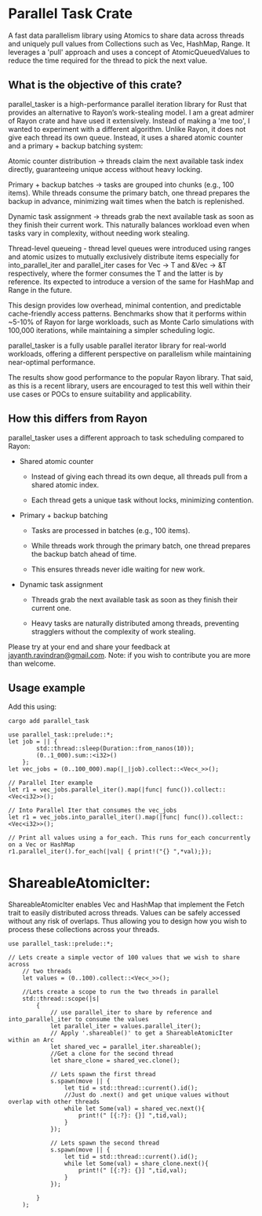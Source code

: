 # Parallel Task Crate
A fast data parallelism library using Atomics to share data across threads and uniquely pull values from Collections such as Vec, HashMap, Range. It leverages a 'pull' approach and uses a concept of AtomicQueuedValues to reduce the time required for the thread to pick the next value. 

## What is the objective of this crate?
parallel_tasker is a high-performance parallel iteration library for Rust that provides an alternative to Rayon’s work-stealing model. I am a great admirer of Rayon crate and have used it extensively. Instead of making a 'me too', I wanted to experiment with a different algorithm. Unlike Rayon, it does not give each thread its own queue. Instead, it uses a shared atomic counter and a primary + backup batching system:

Atomic counter distribution → threads claim the next available task index directly, guaranteeing unique access without heavy locking.

Primary + backup batches → tasks are grouped into chunks (e.g., 100 items). While threads consume the primary batch, one thread prepares the backup in advance, minimizing wait times when the batch is replenished.

Dynamic task assignment → threads grab the next available task as soon as they finish their current work. This naturally balances workload even when tasks vary in complexity, without needing work stealing.

Thread-level queueing - thread level queues were introduced using ranges and atomic usizes to mutually exclusively distribute items especially for into_parallel_iter and parallel_iter cases for Vec -> T and &Vec -> &T respectively, where the former consumes the T and the latter is by reference. Its expected to introduce a version of the same for HashMap and Range in the future.

This design provides low overhead, minimal contention, and predictable cache-friendly access patterns. Benchmarks show that it performs within ~5-10% of Rayon for large workloads, such as Monte Carlo simulations with 100,000 iterations, while maintaining a simpler scheduling logic.

parallel_tasker is a fully usable parallel iterator library for real-world workloads, offering a different perspective on parallelism while maintaining near-optimal performance.

The results show good performance to the popular Rayon library. That said, as this is a recent library, users are encouraged to test this well within their use cases or POCs to ensure suitability and applicability. 

## How this differs from Rayon
parallel_tasker uses a different approach to task scheduling compared to Rayon:

* Shared atomic counter

    * Instead of giving each thread its own deque, all threads pull from a shared atomic index.

    * Each thread gets a unique task without locks, minimizing contention.

* Primary + backup batching

    * Tasks are processed in batches (e.g., 100 items).

    * While threads work through the primary batch, one thread prepares the backup batch ahead of time.

    * This ensures threads never idle waiting for new work.

* Dynamic task assignment

    * Threads grab the next available task as soon as they finish their current one.

    * Heavy tasks are naturally distributed among threads, preventing stragglers without the complexity of work stealing.

Please try at your end and share your feedback at jayanth.ravindran@gmail.com.
Note: if you wish to contribute you are more than welcome.

## Usage example

Add this using:
```
cargo add parallel_task
```

```
use parallel_task::prelude::*;
let job = || {              
        std::thread::sleep(Duration::from_nanos(10)); 
        (0..1_000).sum::<i32>()
    };
let vec_jobs = (0..100_000).map(|_|job).collect::<Vec<_>>(); 

// Parallel Iter example
let r1 = vec_jobs.parallel_iter().map(|func| func()).collect::<Vec<i32>>();

// Into Parallel Iter that consumes the vec_jobs
let r1 = vec_jobs.into_parallel_iter().map(|func| func()).collect::<Vec<i32>>();

// Print all values using a for_each. This runs for_each concurrently on a Vec or HashMap
r1.parallel_iter().for_each(|val| { print!("{} ",*val);});
```

# ShareableAtomicIter:
ShareableAtomicIter enables Vec and HashMap that implement the Fetch trait to easily distributed across threads. Values can be safely accessed without any risk of overlaps. Thus allowing you to design how you wish to process these collections across your threads.
```
use parallel_task::prelude::*;

// Lets create a simple vector of 100 values that we wish to share across 
    // two threads
    let values = (0..100).collect::<Vec<_>>();

    //Lets create a scope to run the two threads in parallel
    std::thread::scope(|s| 
        {
            // use parallel_iter to share by reference and into_parallel_iter to consume the values            
            let parallel_iter = values.parallel_iter();
            // Apply '.shareable()' to get a ShareableAtomicIter within an Arc
            let shared_vec = parallel_iter.shareable();
            //Get a clone for the second thread
            let share_clone = shared_vec.clone();
            
            // Lets spawn the first thread
            s.spawn(move || {
                let tid = std::thread::current().id();
                //Just do .next() and get unique values without overlap with other threads
                while let Some(val) = shared_vec.next(){
                    print!(" [{:?}: {}] ",tid,val);
                }
            });

            // Lets spawn the second thread
            s.spawn(move || {
                let tid = std::thread::current().id();
                while let Some(val) = share_clone.next(){
                    print!(" [{:?}: {}] ",tid,val);
                }
            });

        }
    );
```

